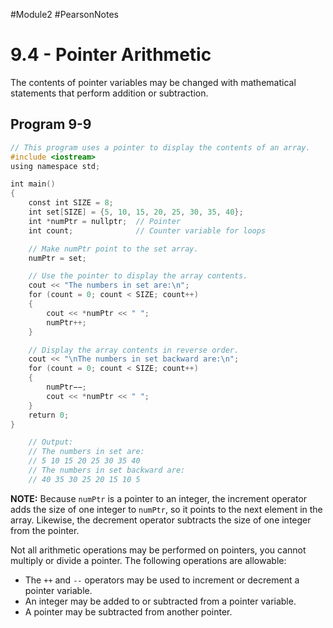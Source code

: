 #Module2 #PearsonNotes 
# 9.4 - Pointer Arithmetic
The contents of pointer variables may be changed with mathematical statements that perform addition or subtraction.
## Program 9-9
```c++
// This program uses a pointer to display the contents of an array. 
#include <iostream> 
using namespace std; 

int main() 
{ 
    const int SIZE = 8; 
    int set[SIZE] = {5, 10, 15, 20, 25, 30, 35, 40}; 
    int *numPtr = nullptr;  // Pointer 
    int count;              // Counter variable for loops 

    // Make numPtr point to the set array. 
    numPtr = set; 

    // Use the pointer to display the array contents. 
    cout << "The numbers in set are:\n"; 
    for (count = 0; count < SIZE; count++) 
    { 
        cout << *numPtr << " "; 
        numPtr++; 
    } 

    // Display the array contents in reverse order. 
    cout << "\nThe numbers in set backward are:\n"; 
    for (count = 0; count < SIZE; count++) 
    { 
        numPtr−−; 
        cout << *numPtr << " "; 
    } 
    return 0; 
}

	// Output:
	// The numbers in set are:
	// 5 10 15 20 25 30 35 40
	// The numbers in set backward are:
	// 40 35 30 25 20 15 10 5
```
**NOTE:** Because `numPtr` is a pointer to an integer, the increment operator adds the size of one integer to `numPtr`, so it points to the next element in the array. Likewise, the decrement operator subtracts the size of one integer from the pointer.

Not all arithmetic operations may be performed on pointers, you cannot multiply or divide a pointer. The following operations are allowable:
- The `++` and `--` operators may be used to increment or decrement a pointer variable.
- An integer may be added to or subtracted from a pointer variable.
- A pointer may be subtracted from another pointer.